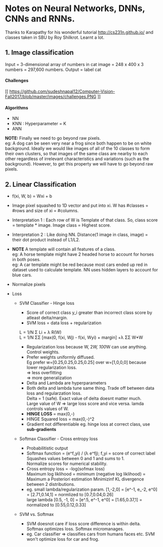 # Notes on Neural Networks, DNNs, CNNs and RNNs.
Thanks to Karapathy for his wonderful tutorial http://cs231n.github.io/ and classes taken in SBU by Roy Shilkrot. Learnt a lot.

## 1. Image classification
Input = 3-dimensional array of numbers in cat image = 248 x 400 x 3 numbers = 297,600 numbers.
Output = label cat

#### Challenges
[[ https://github.com/sudeshnapal12/Computer-Vision-Fall2017/blob/master/images/challenges.PNG ]]

#### Algorithms
* NN
* KNN : Hyperparameter = K
* ANN

<b> NOTE: </b> Finally we need to go beyond raw pixels. </br>
eg: A dog can be seen very near a frog since both happen to be on white background. Ideally we would like images of all of the 10 classes to form their own clusters, so that images of the same class are nearby to each other regardless of irrelevant characteristics and variations (such as the background). 
However, to get this property we will have to go beyond raw pixels.

## 2. Linear Classification
* f(xi, W, b) = Wxi + b
* Image pixel squashed to 1D vector and put into xi. W has #classes = #rows and size of xi = #columns.
* Interpretation 1 : Each row of W is Template of that class. So, class score = template * image. Image class = Highest score.
* Interpretation 2 : Like doing NN. Distance(1 image in class, image) = their dot product instead of L1/L2. 
* <b>NOTE</b> A template will contain all features of a class. </br>
eg: A horse template might have 2 headed horse to account for horses in both poses.</br>
eg: A car template might be red because most cars ended up red in dataset used to calculate template. NN uses hidden layers to account for blue cars.
* Normalize pixels

* Loss
  * SVM Classifier - Hinge loss </br>
    * Score of correct class y_i greater than incorrect class score by atleast delta/margin.
    * SVM loss = data loss + regularization
    
    L = 1/N &#931; Li + &#955; R(W) </br>
    L = 1/N &#931;&#931; [max(0, f(xi, Wj) - f(xi, Wyi) + margin] +&#955; &#931;&#931; W*W </br>
    
    * Regularization loss because W, 2*W, 100*W can use anything. Control weights.
    * Prefer weights uniformly diffused. </br> 
    Eg prefer w=[0.25,0.25,0.25,0.25] over w=[1,0,0,0] because lower regularization loss. </br>
    => less overfitting </br>
    => more generalization </br>
    * Delta and Lambda are hyperparameters
    * Both delta and lambda tune same thing. Trade off between data loss and regularzation loss. </br>
    Delta = 1 (safe). Exact value of delta doesnt matter much. </br>
    Large value of W => large loss score and vice versa. lamda controls values of W.
    * <b> HINGE LOSS </b> = max(0,-)
    * HINGE Squared loss = max(0,-)^2
    * Gradient not differentiable eg. hinge loss at correct class, use <b> sub-gradients </b>
   
  * Softmax Classifier - Cross entropy loss </br>
    * Probabilitistic output
    * Softmax function = (e^f_yi) / (&#955; e^fj); f_yi = score of correct label </br>
        Squashes values between 0 and 1 and sums to 1. </br>
        Normalize scores for numerical stability. </br>
    * Cross entropy loss = -log(sofmax loss) </br>
        Maximum log liklihood = minimum (negative log liklihood) = Maximum a Posteriori estimation
        Minimizinf KL divergence between 2 distributions.
    * eg. small lambda/regularization param. [1,-2,0] = [e^-1, e_-2, e^0] = [2.71,0.14,1] = normlized to [0.7,0.04,0.26] </br>
      large lambda [0.5, -1, 0] = [e^.5, e^-1, e^0] = [1.65,0.37,1] = normalized to [0.55,0.12,0.33]
   
   * SVM vs. Softmax
     * SVM doesnot care if loss score difference is within delta. Softmax optimizes loss. Softmax micromanages.
     * eg. Car classifier => classifies cars from humans faces etc. SVM won't optimize loss for car and frog.
   
